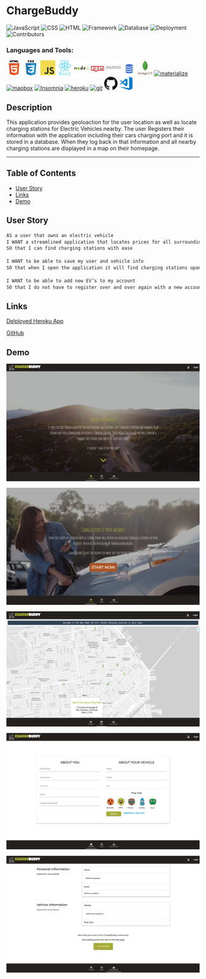 # ChargeBuddy

![JavaScript](https://img.shields.io/badge/JavaScript-85.5%25-yellow)
![CSS](https://img.shields.io/badge/CSS-10.3%25-purple)
![HTML](https://img.shields.io/badge/HTML-4.2%25-red)
![Framework](https://img.shields.io/badge/Framework-React-skyblue)
![Database](https://img.shields.io/badge/Database-MongoDB-green)
![Deployment](https://img.shields.io/badge/Deployment-Heroku-purple)
![Contributors](https://img.shields.io/badge/Contributors-5-green)

### Languages and Tools:

<p align="left">
<a href="https://www.w3.org/html/" target="_blank"> <img src="https://raw.githubusercontent.com/devicons/devicon/master/icons/html5/html5-original-wordmark.svg" alt="HTML" width="40" height="40"/></a> 
<a href="https://www.w3schools.com/css/" target="_blank"> <img src="https://raw.githubusercontent.com/devicons/devicon/master/icons/css3/css3-original-wordmark.svg" alt="CSS" width="40" height="40"/></a> 
<a href="https://developer.mozilla.org/en-US/docs/Web/JavaScript" target="_blank"> <img src="https://raw.githubusercontent.com/devicons/devicon/master/icons/javascript/javascript-original.svg" alt="JavaScript" width="40" height="40"/></a> 
<a href="https://reactjs.org/" target="_blank"> <img src="https://raw.githubusercontent.com/devicons/devicon/master/icons/react/react-original-wordmark.svg" alt="react" width="40" height="40"/></a>
<a href="https://nodejs.org" target="_blank"> <img src="https://raw.githubusercontent.com/devicons/devicon/master/icons/nodejs/nodejs-original-wordmark.svg" alt="Node.js" width="40" height="40"/></a> 
<img alt="npm" width="35px" src="https://raw.githubusercontent.com/devicons/devicon/master/icons/npm/npm-original-wordmark.svg"/>
<a href="https://expressjs.com" target="_blank"> <img src="https://raw.githubusercontent.com/devicons/devicon/master/icons/express/express-original-wordmark.svg" alt="express" width="40" height="40"/></a>
<img alt="SQL" width="35px" src="https://raw.githubusercontent.com/github/explore/80688e429a7d4ef2fca1e82350fe8e3517d3494d/topics/sql/sql.png"/>
<a href="https://www.mongodb.com/" target="_blank"> <img src="https://raw.githubusercontent.com/devicons/devicon/master/icons/mongodb/mongodb-original-wordmark.svg" alt="mongodb" width="40" height="40"/></a>
<a href="https://materializecss.com/" target="_blank"> <img src="https://raw.githubusercontent.com/prplx/svg-logos/5585531d45d294869c4eaab4d7cf2e9c167710a9/svg/materialize.svg" alt="materialize" width="40" height="40"/></a>
<a href="https://www.mapbox.com/" target="_blank"> <img src="https://raw.githubusercontent.com/detain/svg-logos/master/svg/mapbox-1.svg" alt="mapbox" width="45" height="40"/></a>
<a href="https://insomnia.rest/" target="_blank"> <img src="https://raw.githubusercontent.com/gilbarbara/logos/master/logos/insomnia.svg" alt="Insomnia" width="40" height="40"/></a>
<a href="https://heroku.com" target="_blank"> <img src="https://www.vectorlogo.zone/logos/heroku/heroku-icon.svg" alt="heroku" width="40" height="40"/></a> 
<a href="https://git-scm.com/" target="_blank"> <img src="https://www.vectorlogo.zone/logos/git-scm/git-scm-icon.svg" alt="git" width="40" height="40"/></a> 
<img alt="GitHub" width="35px" src="https://raw.githubusercontent.com/github/explore/78df643247d429f6cc873026c0622819ad797942/topics/github/github.png"/>
<img alt="Visual Studio Code" width="35px" src="https://raw.githubusercontent.com/github/explore/80688e429a7d4ef2fca1e82350fe8e3517d3494d/topics/visual-studio-code/visual-studio-code.png"/>
</p>

## Description

This application provides geoloaction for the user location as well as locate charging stations for Electric Vehicles nearby. The user Registers their information with the application including their cars charging port and it is stored in a database. When they log back in that information and all nearby charging stations are displayed in a map on their homepage.

---

## Table of Contents

- [User Story](#user-story)
- [Links](#links)
- [Demo](#demo)

## User Story

```md
AS a user that owns an electric vehicle
I WANT a streamlined application that locates prices for all surrounding charging stations
SO that I can find charging stations with ease

I WANT to be able to save my user and vehicle info
SO that when I open the application it will find charging stations upon loading

I WANT to be able to add new EV’s to my account
SO that I do not have to register over and over again with a new account
```

## Links

[Delployed Heroku App](https://shielded-atoll-36831.herokuapp.com/)

[GitHub](https://github.com/spclk/ChargeBuddy)

## Demo

![screenshot](./client/public/images/screenshot-home.png)

![screenshot](./client/public/images/screenshot-home2.png)

![screenshot](./client/public/images/screenshot-map.png)

![screenshot](./client/public/images/screenshot-signup.png)

![screenshot](./client/public/images/screenshot-account.png)
